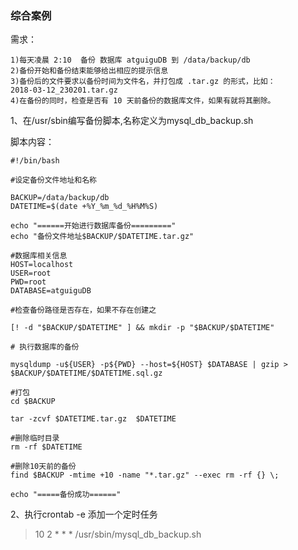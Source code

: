 ### 综合案例

需求：
```
1)每天凌晨 2:10  备份 数据库 atguiguDB 到 /data/backup/db
2)备份开始和备份结束能够给出相应的提示信息
3)备份后的文件要求以备份时间为文件名，并打包成 .tar.gz 的形式，比如：
2018-03-12_230201.tar.gz
4)在备份的同时，检查是否有 10 天前备份的数据库文件，如果有就将其删除。
```

1、在/usr/sbin编写备份脚本,名称定义为mysql_db_backup.sh

脚本内容：
```
#!/bin/bash

#设定备份文件地址和名称

BACKUP=/data/backup/db
DATETIME=$(date +%Y_%m_%d_%H%M%S)

echo "======开始进行数据库备份========="
echo "备份文件地址$BACKUP/$DATETIME.tar.gz"

#数据库相关信息
HOST=localhost
USER=root
PWD=root
DATABASE=atguiguDB

#检查备份路径是否存在，如果不存在创建之

[! -d "$BACKUP/$DATETIME" ] && mkdir -p "$BACKUP/$DATETIME"

# 执行数据库的备份

mysqldump -u${USER} -p${PWD} --host=${HOST} $DATABASE | gzip > $BACKUP/$DATETIME/$DATETIME.sql.gz

#打包
cd $BACKUP

tar -zcvf $DATETIME.tar.gz  $DATETIME 

#删除临时目录
rm -rf $DATETIME

#删除10天前的备份
find $BACKUP -mtime +10 -name "*.tar.gz" --exec rm -rf {} \;

echo "=====备份成功======"
```

2、执行crontab -e 添加一个定时任务

> 10 2 * * * /usr/sbin/mysql_db_backup.sh